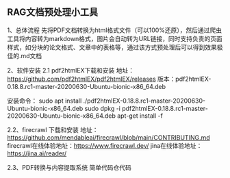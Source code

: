 ## RAG文档预处理小工具

1、总体流程
先将PDF文档转换为html格式文件（可以100%还原），然后通过爬虫工具将内容转为markdown格式，图片会自动转为URL链接，同时支持负责的页面样式，如分块的论文格式、文章中的表格等，通过该方式预处理后可以得到效果极佳的.md文档

2、软件安装
2.1 pdf2htmlEX下载和安装
地址：https://github.com/pdf2htmlEX/pdf2htmlEX/releases
版本：pdf2htmlEX-0.18.8.rc1-master-20200630-Ubuntu-bionic-x86_64.deb

安装命令：
sudo apt install ./pdf2htmlEX-0.18.8.rc1-master-20200630-Ubuntu-bionic-x86_64.deb
 sudo dpkg -i pdf2htmlEX-0.18.8.rc1-master-20200630-Ubuntu-bionic-x86_64.deb
  apt-get install -f

2.2、firecrawl 下载和安装
地址：https://github.com/mendableai/firecrawl/blob/main/CONTRIBUTING.md
firecrawl在线体验地址：https://www.firecrawl.dev/
jina在线体验地址：https://jina.ai/reader/


2.3、PDF转换与内容提取系统
简单代码仓代码
